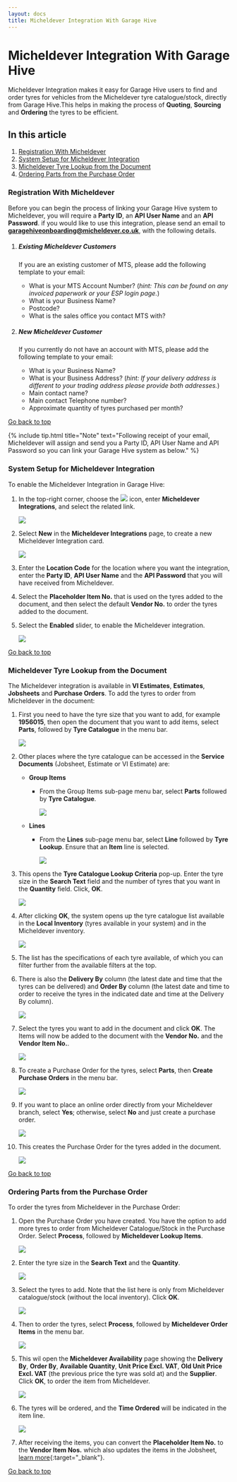 ```yaml
---
layout: docs
title: Micheldever Integration With Garage Hive
---
```


<a name="top"></a> 

# Micheldever Integration With Garage Hive
Micheldever Integration makes it easy for Garage Hive users to find and order tyres for vehicles from the Micheldever tyre catalogue/stock, directly from Garage Hive.This helps in making the process of **Quoting**, **Sourcing** and **Ordering** the tyres to be efficient.

## In this article
1. [Registration With Micheldever](#registration-with-micheldever)
2. [System Setup for Micheldever Integration](#system-setup-for-micheldever-integration)
3. [Micheldever Tyre Lookup from the Document](#micheldever-tyre-lookup-from-the-document)
4. [Ordering Parts from the Purchase Order](#ordering-parts-from-the-purchase-order)

### Registration With Micheldever
Before you can begin the process of linking your Garage Hive system to Micheldever, you will require a **Party ID**, an **API User Name** and an **API Password**. if you would like to use this integration, please send an email to [**garagehiveonboarding@micheldever.co.uk**](mailto:garagehiveonboarding@micheldever.co.uk), with the following details.

1. ##### Existing Micheldever Customers
   If you are an existing customer of MTS, please add the following template to your email:
   * What is your MTS Account Number? (*hint: This can be found on any invoiced paperwork or your ESP login page.*)
   * What is your Business Name?
   * Postcode?
   * What is the sales office you contact MTS with?

1. ##### New Micheldever Customer
   If you currently do not have an account with MTS, please add the following template to your email:
   * What is your Business Name?
   * What is your Business Address? (*hint: If your delivery address is different to your trading address please provide both addresses.*)
   * Main contact name?
   * Main contact Telephone number?
   * Approximate quantity of tyres purchased per month?

[Go back to top](#top)

{% include tip.html title="Note" text="Following receipt of your email, Micheldever will assign and send you a Party ID, API User Name and API Password so you can link your Garage Hive system as below." %}

### System Setup for Micheldever Integration
To enable the Micheldever Integration in Garage Hive:
1. In the top-right corner, choose the ![](media/search_icon.png) icon, enter **Micheldever Integrations**, and select the related link.

   ![](media/micheldever-setup1.png)

2. Select **New** in the **Micheldever Integrations** page, to create a new Micheldever Integration card.

   ![](media/micheldever-setup2.png)

3. Enter the **Location Code** for the location where you want the integration, enter the **Party ID**, **API User Name** and the **API Password** that you will have received from Micheldever.
4. Select the **Placeholder Item No.** that is used on the tyres added to the document, and then select the default **Vendor No.** to order the tyres added to the document.
5. Select the **Enabled** slider, to enable the Micheldever integration.

   ![](media/micheldever-setup3.png)

[Go back to top](#top)

### Micheldever Tyre Lookup from the Document
The Micheldever integration is available in **VI Estimates**, **Estimates**, **Jobsheets** and **Purchase Orders**. To add the tyres to order from Micheldever in the document:
1. First you need to have the tyre size that you want to add, for example **1956015**, then open the document that you want to add items, select **Parts**, followed by **Tyre Catalogue** in the menu bar.

   ![](media/micheldever-lookup1.png)

1. Other places where the tyre catalogue can be accessed in the **Service Documents** (Jobsheet, Estimate or VI Estimate) are:
   * **Group Items**
     - From the Group Items sub-page menu bar, select **Parts** followed by **Tyre Catalogue**.

       ![](media/garagehive-tyre-catalogue-group-action2.png)

   * **Lines**
     - From the **Lines** sub-page menu bar, select **Line** followed by **Tyre Lookup**. Ensure that an **Item** line is selected.

       ![](media/garagehive-tyre-catalogue-lines-action2.png)


1. This opens the **Tyre Catalogue Lookup Criteria** pop-up. Enter the tyre size in the **Search Text** field and the number of tyres that you want in the **Quantity** field. Click, **OK**.

   ![](media/micheldever-lookup2.png)

1. After clicking **OK**, the system opens up the tyre catalogue list available in the **Local Inventory** (tyres available in your system) and in the Micheldever inventory.

   ![](media/micheldever-lookup3.png)

1. The list has the specifications of each tyre available, of which you can filter further from the available filters at the top.
1. There is also the **Delivery By** column (the latest date and time that the tyres can be delivered) and **Order By** column (the latest date and time to order to receive the tyres in the indicated date and time at the Delivery By column).

   ![](media/micheldever-lookup4.png)

1. Select the tyres you want to add in the document and click **OK**. The Items will now be added to the document with the **Vendor No.** and the **Vendor Item No.**.

   ![](media/micheldever-lookup5.png)

1. To create a Purchase Order for the tyres, select **Parts**, then **Create Purchase Orders** in the menu bar.

   ![](media/micheldever-lookup6.png)

1. If you want to place an online order directly from your Micheldever branch, select **Yes**; otherwise, select **No** and just create a purchase order.

   ![](media/micheldever-lookup8.png)

1. This creates the Purchase Order for the tyres added in the document.

   ![](media/micheldever-lookup7.png)

[Go back to top](#top)

### Ordering Parts from the Purchase Order
To order the tyres from Micheldever in the Purchase Order:
1. Open the Purchase Order you have created. You have the option to add more tyres to order from Micheldever Catalogue/Stock in the Purchase Order. Select **Process**, followed by **Micheldever Lookup Items**.

   ![](media/micheldever-purchase-order4.png)

2. Enter the tyre size in the **Search Text** and the **Quantity**.

   ![](media/micheldever-purchase-order5.png)

3. Select the tyres to add. Note that the list here is only from Micheldever catalogue/stock (without the local inventory). Click **OK**.

   ![](media/micheldever-purchase-order6.png)

4. Then to order the tyres, select **Process**, followed by **Micheldever Order Items** in the menu bar.

   ![](media/micheldever-purchase-order1.png)

5. This wil open the **Micheldever Availability** page showing the **Delivery By**, **Order By**, **Available Quantity**, **Unit Price Excl. VAT**, **Old Unit Price Excl. VAT** (the previous price the tyre was sold at) and the **Supplier**. Click **OK**, to order the item from Micheldever.

   ![](media/micheldever-purchase-order2.png)

6. The tyres will be ordered, and the **Time Ordered** will be indicated in the item line.

   ![](media/micheldever-purchase-order3.png)

7. After receiving the items, you can convert the **Placeholder Item No.** to the **Vendor Item Nos.** which also updates the items in the Jobsheet, [learn more](garagehive-creating-a-placeholder-item.html#convert-a-placeholder-item-to-the-vendor-item-number){:target="_blank"}.

[Go back to top](#top)
